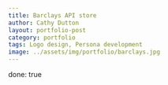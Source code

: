 ```yaml
---
title: Barclays API store
author: Cathy Dutton
layout: portfolio-post
category: portfolio
tags: Logo design, Persona development
image: ../assets/img/portfolio/barclays.jpg
---
```


done: true

